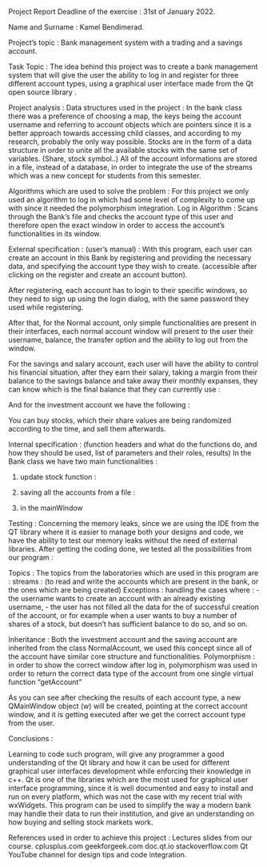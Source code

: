 Project Report 
Deadline of the exercise : 31st of January 2022. 

Name and Surname : 
	Kamel Bendimerad. 

















Project’s topic : Bank management system with a trading and a savings account.



Task Topic :
The idea behind this project was to create a bank management system that will give the user the ability to log in and register for three different account types, using a graphical user interface made from the Qt open source library . 

Project analysis :
Data structures used in the project :
In the bank class there was a preference of choosing a map, the keys being the account username and referring to account objects which are pointers since it is a better approach towards accessing child classes, and according to my research, probably the only way possible.
Stocks are in the form of a data structure in order to unite all the available stocks with the same set of variables. (Share, stock symbol..)
All of the account informations are stored in a file, instead of a database, in order to integrate the use of the streams which was a new concept for students from this semester.

Algorithms which are used to solve the problem :
For this project we only used an algorithm to log in which had some level of complexity to come up with since it needed the polymorphism integration.
Log in Algorithm : 
Scans through the Bank’s file and checks the account type of this user and therefore open the exact window in order to access the account’s functionalities in its window.


External specification : (user’s manual) :
With this program, each user can create an account in this Bank by registering and providing the necessary data, and specifying the account type they wish to create. (accessible after clicking on the register and create an account button).







      



After registering, each account has to login to their specific windows, so they need to sign up using the login dialog, with the same password they used while registering.














After that, for the Normal account, only simple functionalities are present in their interfaces, each normal account window will present to the user their username, balance, the transfer option and the ability to log out from the window.  


For the savings and salary account, each user will have the ability to control his financial situation, after they earn their salary, taking a margin from their balance to the savings balance and take away their monthly expanses, they can know which is the final balance that they can currently use :




And for the investment account we have the following :

You can buy stocks, which their share values are being randomized according to the time, and sell them afterwards.


Internal specification : 
(function headers and what do the functions do, and how they should be used, list of parameters and their roles, results)
In the Bank class we have two main functionalities :


1) update stock function : 




2) saving all the accounts from a file :

3) in the mainWindow 

Testing :
Concerning the memory leaks, since we are using the IDE from the QT library where it is easier to manage both your designs and code, we have the ability to test our memory leaks without the need of external libraries.
After getting the coding done, we tested all the possibilities from our program : 

Topics :
The topics from the laboratories which are used in this program are :
streams : (to read and write the accounts which are present in the bank, or the ones which are being created)
Exceptions : handling the cases where :  -the username wants to create an account with an already existing username, - the user has not filled all the data for the of successful creation of the account, or for example when a user wants to buy a number of shares of a stock, but doesn’t has sufficient balance to do so, and so on.




Inheritance : Both the investment account and the saving account are inherited from the class NormalAccount, we used this concept since all of the account have similar core structure and functionalities.
Polymorphism : in order to show the correct window after log in, polymorphism was used in order to return the correct data type of the account from one single virtual function “getAccount”


As you can see after checking the results of each account type, a new QMainWindow object (w) will be created, pointing at the correct account window, and it is getting executed after we get the correct account type from the user.


Conclusions :

Learning to code such program, will give any programmer a good understanding of the Qt library and how it can be used for different graphical user interfaces development while enforcing their knowledge in c++. 
Qt is one of the libraries which are the most used for graphical user interface programming, since it is well documented and easy to install and run on every platform, which was not the case with my recent trial with wxWidgets.
This program can be used to simplify the way a modern bank may handle their data to run their institution, and give an understanding on how buying and selling stock markets work.

References used in order to achieve this project :
Lectures slides from our course.
cplusplus.com 
geekforgeek.com
doc.qt.io
stackoverflow.com
Qt YouTube channel for design tips and code integration.


